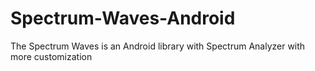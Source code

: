 # Spectrum-Waves-Android
The Spectrum Waves is an Android library with Spectrum Analyzer with more customization
